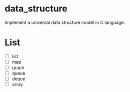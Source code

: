 # data_structure
Implement a universal data structure model in C language.

# List
- [ ] list
- [ ] map
- [ ] graph
- [ ] queue
- [ ] deque
- [ ] array
